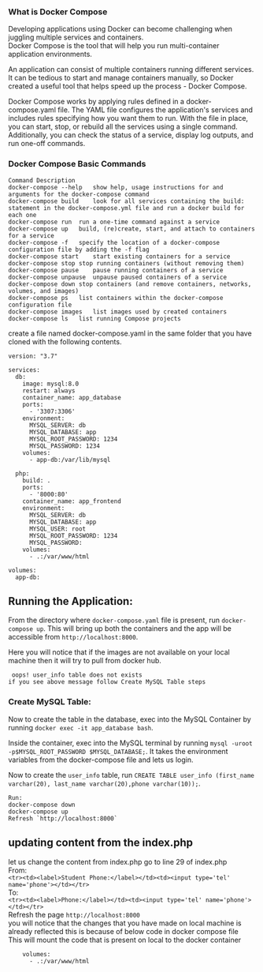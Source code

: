 ### What is Docker Compose
Developing applications using Docker can become challenging when juggling multiple services and containers.<br>
Docker Compose is the tool that will help you run multi-container application environments.<br>

An application can consist of multiple containers running different services. It can be tedious to start and manage containers manually, so Docker created a useful tool that helps speed up the process - Docker Compose.<br>

Docker Compose works by applying rules defined in a docker-compose.yaml file. The YAML file configures the application's services and includes rules specifying how you want them to run. With the file in place, you can start, stop, or rebuild all the services using a single command. Additionally, you can check the status of a service, display log outputs, and run one-off commands.
### Docker Compose Basic Commands

```commandline
Command	Description
docker-compose --help	show help, usage instructions for and arguments for the docker-compose command
docker-compose build	look for all services containing the build: statement in the docker-compose.yml file and run a docker build for each one
docker-compose run	run a one-time command against a service
docker-compose up	build, (re)create, start, and attach to containers for a service
docker-compose -f 	specify the location of a docker-compose configuration file by adding the -f flag
docker-compose start	start existing containers for a service
docker-compose stop	stop running containers (without removing them)
docker-compose pause	pause running containers of a service
docker-compose unpause	unpause paused containers of a service
docker-compose down	stop containers (and remove containers, networks, volumes, and images)
docker-compose ps	list containers within the docker-compose configuration file
docker-compose images	list images used by created containers
docker-compose ls	list running Compose projects
```
create a file named docker-compose.yaml in the same folder that you have cloned with the following contents.
```
version: "3.7"

services:
  db:
    image: mysql:8.0
    restart: always
    container_name: app_database
    ports:
      - '3307:3306'
    environment: 
      MYSQL_SERVER: db
      MYSQL_DATABASE: app
      MYSQL_ROOT_PASSWORD: 1234
      MYSQL_PASSWORD: 1234
    volumes:
      - app-db:/var/lib/mysql

  php:
    build: .
    ports:
      - '8000:80'
    container_name: app_frontend
    environment: 
      MYSQL_SERVER: db
      MYSQL_DATABASE: app
      MYSQL_USER: root
      MYSQL_ROOT_PASSWORD: 1234
      MYSQL_PASSWORD:  
    volumes: 
      - .:/var/www/html 

volumes: 
  app-db:

```



## Running the Application:

From the directory where `docker-compose.yaml` file is present, run `docker-compose up`. This will bring up both the containers and the app will be accessible from `http://localhost:8000`.

Here you will notice that if the images are not available on your local machine then it will try to pull from docker hub.

     oops! user_info table does not exists
    if you see above message follow Create MySQL Table steps 

### Create MySQL Table:
Now to create the table in the database, exec into the MySQL Container by running `docker exec -it app_database bash`. 

Inside the container, exec into the MySQL terminal by running `mysql -uroot -p$MYSQL_ROOT_PASSWORD $MYSQL_DATABASE;`. It takes the environment variables from the docker-compose file and lets us login.

Now to create the `user_info` table, run `CREATE TABLE user_info (first_name varchar(20), last_name varchar(20),phone varchar(10));`.

    Run: 
    docker-compose down
    docker-compose up
    Refresh `http://localhost:8000`



## updating content from the index.php
let us change the content from index.php
go to line 29 of index.php
    <br>From:<br>
    `<tr><td><label>Student Phone:</label></td><td><input type='tel' name='phone'></td></tr>`
    <br>To:<br>
    `<tr><td><label>Phone:</label></td><td><input type='tel' name='phone'></td></tr>`
    <br>Refresh the page `http://localhost:8000`
<br>you will notice that the changes that you have made on local machine is already reflected this is because of below code in docker compose file
<br> This will mount the code that is present on local to the docker container
```commandline
    volumes: 
      - .:/var/www/html 
```